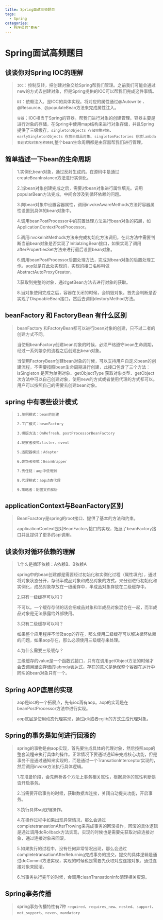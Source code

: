 ```yaml
---
title: Spring面试高频题目
tags:
  - Spring 
categories:
  - 程序员的"春天"
---
```

# Spring面试高频题目


## 谈谈你对Spring IOC的理解

>`IOC`：控制反转，把创建对象交给Spring帮我们管理。之前我们可能会通过new的方式去创建对象，但是Spring提供的IOC可以帮我们完成这件事情。
>
>`DI`：依赖注入，是IOC的具体实现。将对应的属性通过@Autowrite 、@Resource、@populateBean方法来完成属性注入。
>
>`容器`：IOC相当于Spring的容器。帮我们进行对象的创建管理。容器主要是进行对象的存储，在Spring中使用map结构来进行对象存储，并且Spring提供了三级缓存。`singletonObjects 存储完整对象`、`earlySingletonObjects 存放半成品对象`、`singletonFactories 存放lambda表达式和对象名称映射`,整个bean生命周期都是由容器帮我们进行管理。

## 简单描述一下bean的生命周期

> 1.实例化bean对象，通过反射生成的。在源码中是通过createBeanInstance方法进行实例化。
>
> 2.当bean对象创建完成之后，需要对bean对象进行属性填充。调用popularBean方法完成，中间会涉及到循环依赖的问题。
>
> 3.向bean对象中设置容器属性，调用invokeAwareMethods方法将容器属性设置到具体的bean对象中。
>
> 4.调用beanPostProcessor中的前置处理方法进行bean对象的拓展，如ApplicationContextPostProcessor。
>
> 5.调用invokeInitMethods方法来完成初始化方法调用，在此方法中需要判断当前bean对象是否实现了InitialzingBean接口，如果实现了调用afterPropertiesSet方法来进行最后设置bean对象。
>
> 6.调用beanPostProcessor后置处理方法，完成对bean对象的后置处理工作。aop就是在此处实现的，实现的接口名称叫做AbstractAutoProxyCreator。
>
> 7.获取到完整的对象，通过getBean方法去进行对象的获取。
>
> 8.当对象使用完成之后，容器在关闭的时候，会销毁对象。首先会判断是否实现了DispoableBean接口，然后去调用destoryMethod方法。

## beanFactory 和 FactoryBean 有什么区别

> beanFactory 和FactoryBean都可以进行bean对象的创建，只不过二者的创建方式不同。
>
> 当使用beanFactory创建bean对象的时候，必须严格遵守bean生命周期，经过一系列繁杂的流程之后创建出bean对象。
>
> 当使用FactoryBean创建bean对象的时候，可以支持用户自定义bean的创建流程，不需要按照bean生命周期进行创建，此接口包含了三个方法：isSingleton 是否为单例对象、getObjectType 获取对象类型、getObject 次方法中可以自己创建对象，使用new的方式或者使用代理的方式都可以。用户可以按照自己的需要去创建bean对象。

## spring 中有哪些设计模式

>`1.单例模式：bean的创建`
>
>`2.工厂模式：beanFactory`
>
>`3.模版方法：OnRefresh、postProcessorBeanFactory`
>
>`4.观察者模式:lister、event`
>
>`5.适配器模式：Adapter`
>
>`6.装饰者模式：BeanWrapper`
>
>`7.责任链：aop中使用到`
>
>`8.代理模式：aop动态代理`
>
>`9.策略者：配置文件解析`

## applicationContext与BeanFactory区别

> BeanFoactory是spring的root接口、提供了基本的方法和约束。
>
> applicationContext是对BeanFactory接口的实现，拓展了beanFactory接口并且提供了更多的api调用。

## 谈谈你对循环依赖的理解

>1.什么是循环依赖：A依赖B、B依赖A
>
>spring中的bean创建都是需要经过初始化和实例化过程（属性填充），通过将对象状态分开，存储半成品对象和成品对象的方式，来分别进行初始化和实例化，成品对象存放在一级缓存中，半成品对象存放在二级缓存中。
>
>2.只有一级缓存可以吗？
>
>不可以。一个缓存存储的话会把成品对象和半成品对象混合在一起，而半成品对象是无法暴露给外部使用。
>
>3.只有二级缓存可以吗？
>
>如果整个应用程序不涉及aop的存在，那么使用二级缓存可以解决循环依赖的问题，如果aop存在，那么必须使用三级缓存来处理。
>
>4.为什么需要三级缓存？
>
>三级缓存的value是一个函数式接口，只有在调用getObject方法的时候才会去调用里面存储的labmda表达式，存在的意义是确保整个容器在运行中同名的bean对象只有一个。

## Spring AOP底层的实现

>aop是ioc的一个拓展点，先有ioc再有aop。aop的实现是在beanPostProcessor方法中进行实现。
>
>aop底层是使用动态代理实现，通过jdk或者cglib的方式生成代理对象。

## Spring的事务是如何进行回滚的

>spring的事物是由aop实现，首先要生成具体的代理对象，然后按照aop的整套流程来执行具体的操作。正常情况下要通过通知来完成核心功能，但是事务不是通过通知来实现的，而是通过一个TransationInterceptor实现的，然后调用invoke方法执行具体逻辑。
>
>1.在准备阶段，会先解析各个方法上事务相关属性，根据具体的属性判断是否开启事务。
>
>2.当需要开启事务的时候，获取数据库连接，关闭自动提交功能，开启事务。
>
>3.执行具体sql逻辑操作。
>
>4.在操作过程中如果出现异常情况，那么会通过completetransationAfterTrowing来完成事务的回滚操作，回滚的具体逻辑是通过调用doRollback方法实现，实现的时候也是需要先获取对应连接对象，通过连接对象来回滚。
>
>5.如果执行的过程中，没有任何异常情况出现，那么会通过completetransationAfterReturning完成事务的提交，提交的具体逻辑是通过doCommit方法实现，实现的时候也是需要先获取对应连接对象，通过连接对象来回滚。
>
>6.当事务执行完毕的时候，会调用cleanTransationInfo清理相关资源。

## Spring事务传播

>spring事务传播特性有7种 `required`、`requires_new`、`nested`、`support`、`not_support`、`never`、`mandatory`
